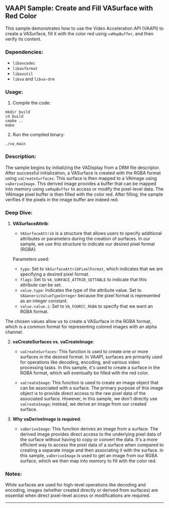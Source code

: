 ## VAAPI Sample: Create and Fill VASurface with Red Color

This sample demonstrates how to use the Video Acceleration API (VAAPI) to create a VASurface, fill it with the color red using `vaMapBuffer`, and then verify its content.

### Dependencies:
- `libavcodec`
- `libavformat`
- `libavutil`
- `libva` and `libva-drm`

### Usage:

1. Compile the code:
```
mkdir build
cd build
cmake ..
make
```
2. Run the compiled binary:
```
./va_main
```

### Description:

The sample begins by initializing the VADisplay from a DRM file descriptor. After successful initialization, a VASurface is created with the RGBA format using `vaCreateSurfaces`. This surface is then mapped to a VAImage using `vaDeriveImage`. This derived image provides a buffer that can be mapped into memory using `vaMapBuffer` to access or modify the pixel-level data. The VAImage pixel buffer is then filled with the color red. After filling, the sample verifies if the pixels in the image buffer are indeed red.

### Deep Dive:

1. **VASurfaceAttrib**:

    - `VASurfaceAttrib` is a structure that allows users to specify additional attributes or parameters during the creation of surfaces. In our sample, we use this structure to indicate our desired pixel format (RGBA).

    Parameters used:
    - `type`: Set to `VASurfaceAttribPixelFormat`, which indicates that we are specifying a desired pixel format.
    - `flags`: Set to `VA_SURFACE_ATTRIB_SETTABLE` to indicate that this attribute can be set.
    - `value.type`: Indicates the type of the attribute value. Set to `VAGenericValueTypeInteger` because the pixel format is represented as an integer constant.
    - `value.value.i`: Set to `VA_FOURCC_RGBA` to specify that we want an RGBA format.

The chosen values allow us to create a VASurface in the RGBA format, which is a common format for representing colored images with an alpha channel.

2. **vaCreateSurfaces vs. vaCreateImage**:

   - `vaCreateSurfaces`: This function is used to create one or more surfaces in the desired format. In VAAPI, surfaces are primarily used for operations like decoding, encoding, and various video processing tasks. In this sample, it's used to create a surface in the RGBA format, which will eventually be filled with the red color.
   
   - `vaCreateImage`: This function is used to create an image object that can be associated with a surface. The primary purpose of this image object is to provide direct access to the raw pixel data of the associated surface. However, in this sample, we don't directly use `vaCreateImage`; instead, we derive an image from our created surface.
   
3. **Why vaDeriveImage is required**:

   - `vaDeriveImage`: This function derives an image from a surface. The derived image provides direct access to the underlying pixel data of the surface without having to copy or convert the data. It's a more efficient way to access the pixel data of a surface when compared to creating a separate image and then associating it with the surface. In this sample, `vaDeriveImage` is used to get an image from our RGBA surface, which we then map into memory to fill with the color red.

### Notes:

While surfaces are used for high-level operations like decoding and encoding, images (whether created directly or derived from surfaces) are essential when direct pixel-level access or modifications are required.

---